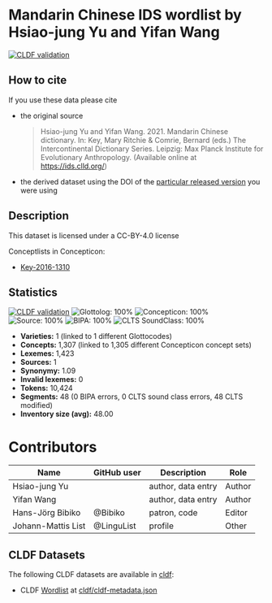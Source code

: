 # Mandarin Chinese IDS wordlist by Hsiao-jung Yu and Yifan Wang

[![CLDF validation](https://github.com/intercontinental-dictionary-series/yuchinese/workflows/CLDF-validation/badge.svg)](https://github.com/intercontinental-dictionary-series/yuchinese/actions?query=workflow%3ACLDF-validation)

## How to cite

If you use these data please cite
- the original source
  > Hsiao-jung Yu and Yifan Wang. 2021. Mandarin Chinese dictionary. In: Key, Mary Ritchie & Comrie, Bernard (eds.) The Intercontinental Dictionary Series. Leipzig: Max Planck Institute for Evolutionary Anthropology. (Available online at https://ids.clld.org/)
- the derived dataset using the DOI of the [particular released version](../../releases/) you were using

## Description


This dataset is licensed under a CC-BY-4.0 license


Conceptlists in Concepticon:
- [Key-2016-1310](https://concepticon.clld.org/contributions/Key-2016-1310)
## Statistics


[![CLDF validation](https://github.com/intercontinental-dictionary-series/yuchinese/workflows/CLDF-validation/badge.svg)](https://github.com/intercontinental-dictionary-series/yuchinese/actions?query=workflow%3ACLDF-validation)
![Glottolog: 100%](https://img.shields.io/badge/Glottolog-100%25-brightgreen.svg "Glottolog: 100%")
![Concepticon: 100%](https://img.shields.io/badge/Concepticon-100%25-brightgreen.svg "Concepticon: 100%")
![Source: 100%](https://img.shields.io/badge/Source-100%25-brightgreen.svg "Source: 100%")
![BIPA: 100%](https://img.shields.io/badge/BIPA-100%25-brightgreen.svg "BIPA: 100%")
![CLTS SoundClass: 100%](https://img.shields.io/badge/CLTS%20SoundClass-100%25-brightgreen.svg "CLTS SoundClass: 100%")

- **Varieties:** 1 (linked to 1 different Glottocodes)
- **Concepts:** 1,307 (linked to 1,305 different Concepticon concept sets)
- **Lexemes:** 1,423
- **Sources:** 1
- **Synonymy:** 1.09
- **Invalid lexemes:** 0
- **Tokens:** 10,424
- **Segments:** 48 (0 BIPA errors, 0 CLTS sound class errors, 48 CLTS modified)
- **Inventory size (avg):** 48.00

# Contributors

Name               | GitHub user     | Description                          | Role
---                | ---             | ---                                  | ---
Hsiao-jung Yu |  | author, data entry | Author
Yifan Wang |  | author, data entry | Author
Hans-Jörg Bibiko | @Bibiko | patron, code | Editor
Johann-Mattis List| @LinguList | profile | Other




## CLDF Datasets

The following CLDF datasets are available in [cldf](cldf):

- CLDF [Wordlist](https://github.com/cldf/cldf/tree/master/modules/Wordlist) at [cldf/cldf-metadata.json](cldf/cldf-metadata.json)